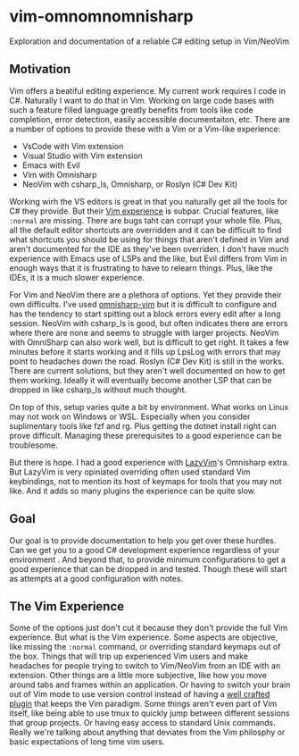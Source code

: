 # vim-omnomnomnisharp
Exploration and documentation of a reliable C# editing setup in Vim/NeoVim

## Motivation
Vim offers a beatiful editing experience. My current work requires I code in C#. Naturally I want to do that in Vim. Working on large code bases with such a feature filled language greatly benefits from tools like code completion, error detection, easily accessible documentaiton, etc. There are a number of options to provide these with a Vim or a Vim-like experience:

* VsCode with Vim extension
* Visual Studio with Vim extension
* Emacs with Evil
* Vim with Omnisharp
* NeoVim with csharp_ls, Omnisharp, or Roslyn (C# Dev Kit)

Working wirh the VS editors is great in that you naturally get all the tools for C# they provide. But their [Vim experience](#the-vim-experience) is subpar. Crucial features, like `:normal` are missing. There are bugs taht can corrupt your whole file. Plus, all the default editor shortcuts are overridden and it can be difficult to find what shortcuts you should be using for things that aren't defined in Vim and aren't documented for the IDE as they've been overriden. I don't have much experience with Emacs use of LSPs and the like, but Evil differs from Vim in enough ways that it is frustrating to have to relearn things. Plus, like the IDEs, it is a much slower experience.

For Vim and NeoVim there are a plethora of options. Yet they provide their own difficults. I've used [omnisharp-vim](https://github.com/OmniSharp/Omnisharp-vim) but it is difficult to configure and has the tendency to start spitting out a block errors every edit after a long session. NeoVim with csharp_ls is good, but often indicates there are errors where there are none and seems to struggle with larger projects. NeoVim with OmniSharp can also work well, but is difficult to get right. It takes a few minutes before it starts working and it fills up LpsLog with errors that may point to headaches down the road. Roslyn (C# Dev Kit) is still in the works. There are current solutions, but they aren't well documented on how to get them working. Ideally it will eventually become another LSP that can be dropped in like csharp_ls without much thought.

On top of this, setup varies quite a bit by environment. What works on Linux may not work on Windows or WSL. Especially when you consider suplimentary tools like fzf and rg. Plus getting the dotnet install right can prove difficult. Managing these prerequisites to a good experience can be troublesome.

But there is hope. I had a good experience with [LazyVim](https://github.com/LazyVim/LazyVim)'s Omnisharp extra. But LazyVim is very opiniated overriding often used standard Vim keybindings, not to mention its host of keymaps for tools that you may not like. And it adds so many plugins the experience can be quite slow.

## Goal
Our goal is to provide documentation to help you get over these hurdles. Can we get you to a good C# development experience regardless of your environment . And beyond that, to provide minimum configurations to get a good experience that can be dropped in and tested. Though these will start as attempts at a good configuration with notes.

## The Vim Experience
Some of the options just don't cut it because they don't provide the full Vim experience. But what is the Vim experience. Some aspects are objective, like missing the `:normal` command, or overriding standard keymaps out of the box. Things that will trip up experienced Vim users and make headaches for people trying to switch to Vim/NeoVim from an IDE with an extension. Other things are a little more subjective, like how you move around tabs and frames within an application. Or having to switch your brain out of Vim mode to use version control instead of having a [well crafted plugin](https://github.com/tpope/vim-fugitive) that keeps the Vim paradigm. Some things aren't even part of Vim itself, like being able to use tmux to quickly jump between different sessions that group projects. Or having easy access to standard Unix commands. Really we're talking about anything that deviates from the Vim philosphy or basic expectations of long time vim users.

